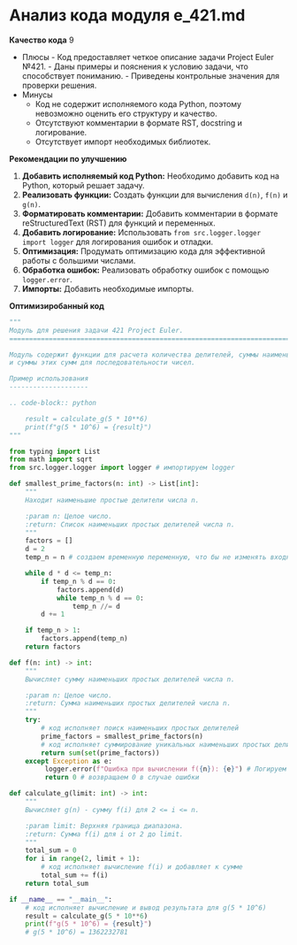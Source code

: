 # Анализ кода модуля e_421.md

**Качество кода**
9
-  Плюсы
        -  Код предоставляет четкое описание задачи Project Euler №421.
        -  Даны примеры и пояснения к условию задачи, что способствует пониманию.
        -  Приведены контрольные значения для проверки решения.
-  Минусы
    - Код не содержит исполняемого кода Python, поэтому невозможно оценить его структуру и качество.
    - Отсутствуют комментарии в формате RST, docstring и логирование.
    - Отсутствует импорт необходимых библиотек.

**Рекомендации по улучшению**

1.  **Добавить исполняемый код Python:**  Необходимо добавить код на Python, который решает задачу.
2.  **Реализовать функции:**  Создать функции для вычисления `d(n)`, `f(n)` и `g(n)`.
3.  **Форматировать комментарии:**  Добавить комментарии в формате reStructuredText (RST) для функций и переменных.
4.  **Добавить логирование:** Использовать `from src.logger.logger import logger` для логирования ошибок и отладки.
5.  **Оптимизация:** Продумать оптимизацию кода для эффективной работы с большими числами.
6.  **Обработка ошибок:** Реализовать обработку ошибок с помощью `logger.error`.
7.  **Импорты:** Добавить необходимые импорты.

**Оптимизиробанный код**

```python
"""
Модуль для решения задачи 421 Project Euler.
=========================================================================================

Модуль содержит функции для расчета количества делителей, суммы наименьших простых делителей
и суммы этих сумм для последовательности чисел.

Пример использования
--------------------

.. code-block:: python

    result = calculate_g(5 * 10**6)
    print(f"g(5 * 10^6) = {result}")
"""

from typing import List
from math import sqrt
from src.logger.logger import logger # импортируем logger

def smallest_prime_factors(n: int) -> List[int]:
    """
    Находит наименьшие простые делители числа n.

    :param n: Целое число.
    :return: Список наименьших простых делителей числа n.
    """
    factors = []
    d = 2
    temp_n = n # создаем временную переменную, что бы не изменять входную n

    while d * d <= temp_n:
        if temp_n % d == 0:
            factors.append(d)
            while temp_n % d == 0:
                temp_n //= d
        d += 1

    if temp_n > 1:
        factors.append(temp_n)
    return factors

def f(n: int) -> int:
    """
    Вычисляет сумму наименьших простых делителей числа n.

    :param n: Целое число.
    :return: Сумма наименьших простых делителей числа n.
    """
    try:
        # код исполняет поиск наименьших простых делителей
        prime_factors = smallest_prime_factors(n)
        # код исполняет суммирование уникальных наименьших простых делителей
        return sum(set(prime_factors))
    except Exception as e:
         logger.error(f"Ошибка при вычислении f({n}): {e}") # Логируем ошибку
         return 0 # возвращаем 0 в случае ошибки

def calculate_g(limit: int) -> int:
    """
    Вычисляет g(n) - сумму f(i) для 2 <= i <= n.

    :param limit: Верхняя граница диапазона.
    :return: Сумма f(i) для i от 2 до limit.
    """
    total_sum = 0
    for i in range(2, limit + 1):
        # код исполняет вычисление f(i) и добавляет к сумме
        total_sum += f(i)
    return total_sum

if __name__ == "__main__":
    # код исполняет вычисление и вывод результата для g(5 * 10^6)
    result = calculate_g(5 * 10**6)
    print(f"g(5 * 10^6) = {result}")
    # g(5 * 10^6) = 1362232781
```